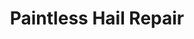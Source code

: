 ---
title: "Paintless Hail Repair"
url: /colorado-springs/paintless-hail-repair/
shop: Autowerkstatt
---